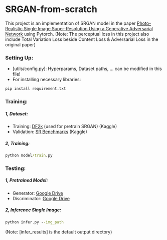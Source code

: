 # SRGAN-from-scratch
This project is an implementation of SRGAN model in the paper [Photo-Realistic Single Image Super-Resolution Using a Generative Adversarial Network](https://arxiv.org/abs/1609.04802) using Pytorch. 
(Note: The perceptual loss in this project also include Total Variation Loss beside Content Loss & Adversarial Loss in the original paper)

### Setting Up: 
- [utils/config.py]: Hyperparams, Dataset paths, ... can be modified in this file!
- For installing necessary libraries:
```cmd
pip install requirement.txt
```

### Training:
##### 1, Dataset: 
- Training: [DF2k](https://www.kaggle.com/datasets/anvu1204/df2kdata) (used for pretrain SRGAN) (Kaggle)
- Validation: [SR Benchmarks](https://www.kaggle.com/datasets/jesucristo/super-resolution-benchmarks) (Kaggle)
##### 2, Training:
```cmd
python model/train.py
```

### Testing:
##### 1, Pretrained Model:
- Generator: [Google Drive](https://drive.google.com/file/d/1xLbD_NzM-QC0exkdGCznUy5-CZ4BJUbs/view?usp=drive_link)
- Discriminator: [Google Drive](https://drive.google.com/file/d/1vIPPjmsyHlebEiw_28liA0XpU_-jJfwA/view?usp=drive_link)
##### 2, Inference Single Image:
```cmd
python infer.py --img_path
```
(Note: [infer_results] is the default output directory)
